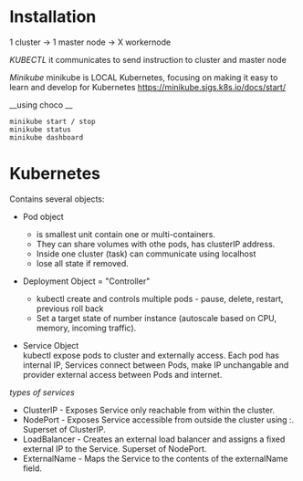 # Installation

1 cluster -> 1 master node -> X workernode

*KUBECTL*
it communicates to send instruction to cluster and master node

*Minikube*
minikube is LOCAL Kubernetes, focusing on making it easy to learn and develop for Kubernetes
https://minikube.sigs.k8s.io/docs/start/

__using choco __
```
minikube start / stop
minikube status
minikube dashboard
```

# Kubernetes

Contains several objects: 
    
- Pod object  
  -  is smallest unit contain one or multi-containers.  
  - They can share volumes with othe pods, has clusterIP address.  
  - Inside one cluster (task) can communicate using localhost  
  - lose all state if removed.


- Deployment Object = "Controller"  
  - kubectl create and controls multiple pods - pause, delete, restart, previous roll back
  - Set a target state of number instance (autoscale based on CPU, memory, incoming traffic).


- Service Object  
kubectl expose pods to cluster and externally access. Each pod has internal IP, Services connect between Pods, make IP unchangable and provider external access between Pods and internet.
  
  
*types of services*
- ClusterIP - Exposes Service only reachable from within the cluster.
- NodePort - Exposes Service accessible from outside the cluster using <NodeIP>:<NodePort>. Superset of ClusterIP.
- LoadBalancer - Creates an external load balancer and assigns a fixed external IP to the Service. Superset of NodePort.
- ExternalName - Maps the Service to the contents of the externalName field.